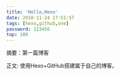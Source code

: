 ```yaml
---
title: 'Hello,Hexo'
date: 2018-11-24 17:51:57
tags: [hexo,github,one]
password: 123456
top: 100
---
```


摘要：第一篇博客
<!-- more -->
正文:
	使用Hexo+GitHub搭建属于自己的博客。
